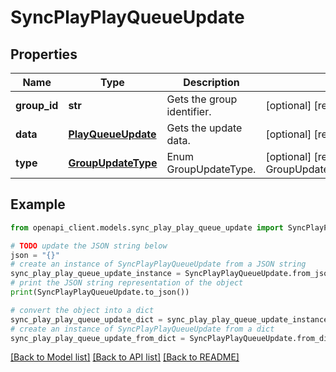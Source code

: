 # SyncPlayPlayQueueUpdate


## Properties

Name | Type | Description | Notes
------------ | ------------- | ------------- | -------------
**group_id** | **str** | Gets the group identifier. | [optional] [readonly] 
**data** | [**PlayQueueUpdate**](PlayQueueUpdate.md) | Gets the update data. | [optional] [readonly] 
**type** | [**GroupUpdateType**](GroupUpdateType.md) | Enum GroupUpdateType. | [optional] [readonly] [default to GroupUpdateType.PLAYQUEUE]

## Example

```python
from openapi_client.models.sync_play_play_queue_update import SyncPlayPlayQueueUpdate

# TODO update the JSON string below
json = "{}"
# create an instance of SyncPlayPlayQueueUpdate from a JSON string
sync_play_play_queue_update_instance = SyncPlayPlayQueueUpdate.from_json(json)
# print the JSON string representation of the object
print(SyncPlayPlayQueueUpdate.to_json())

# convert the object into a dict
sync_play_play_queue_update_dict = sync_play_play_queue_update_instance.to_dict()
# create an instance of SyncPlayPlayQueueUpdate from a dict
sync_play_play_queue_update_from_dict = SyncPlayPlayQueueUpdate.from_dict(sync_play_play_queue_update_dict)
```
[[Back to Model list]](../README.md#documentation-for-models) [[Back to API list]](../README.md#documentation-for-api-endpoints) [[Back to README]](../README.md)


